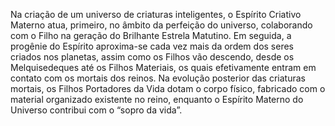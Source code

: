 ﻿Na criação de um universo de criaturas inteligentes, o Espírito Criativo Materno atua, primeiro, no âmbito da perfeição do universo, colaborando com o Filho na geração do Brilhante Estrela Matutino. Em seguida, a progênie do Espírito aproxima-se cada vez mais da ordem dos seres criados nos planetas, assim como os Filhos vão descendo, desde os Melquisedeques até os Filhos Materiais, os quais efetivamente entram em contato com os mortais dos reinos. Na evolução posterior das criaturas mortais, os Filhos Portadores da Vida dotam o corpo físico, fabricado com o material organizado existente no reino, enquanto o Espírito Materno do Universo contribui com o “sopro da vida”.
